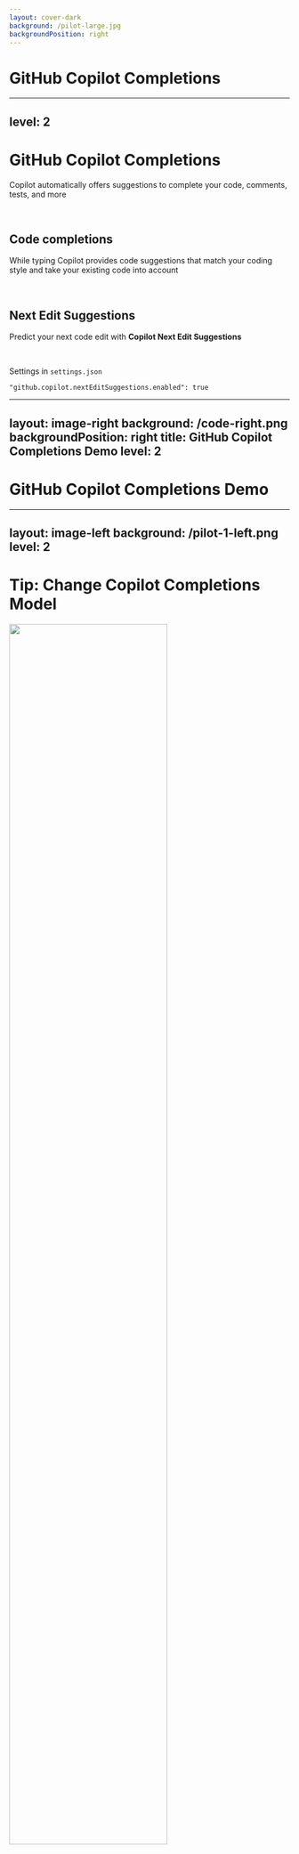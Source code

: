 ```yaml
---
layout: cover-dark
background: /pilot-large.jpg
backgroundPosition: right
---
```


# GitHub Copilot Completions

---
level: 2
---

# GitHub Copilot Completions

Copilot automatically offers suggestions to complete your code, comments, tests, and more

<br />


<v-click>

## Code completions

While typing Copilot provides code suggestions that match your coding style and take your existing code into account

</v-click>

<br />

<v-click>

## Next Edit Suggestions

Predict your next code edit with **Copilot Next Edit Suggestions**

<br />

Settings in `settings.json`

`"github.copilot.nextEditSuggestions.enabled": true`

</v-click>

<!--
Copilot provides two kinds of suggestions

[click]
Code completions

[click]
Next Edit Suggestions

💡 Paste links in chat:

- [Code completions with GitHub Copilot in VS Code](https://code.visualstudio.com/docs/copilot/ai-powered-suggestions)

ℹ️ _NES_ are kind of refactoring feature based on LLM  
⚠️ _NES_ may interfere with the completions
-->

---
layout: image-right
background: /code-right.png
backgroundPosition: right
title: GitHub Copilot Completions Demo
level: 2
---

<div class="flex flex-col h-full text-center justify-center">
  <h1>GitHub Copilot Completions Demo</h1>
</div>

<!-- The empty clicks are only for the presenter mode to switch between the demos -->
<v-click>
  <span/>
</v-click>

<v-click>
  <span/>
</v-click>

<v-click>
  <span/>
</v-click>

<v-click>
  <span/>
</v-click>

<v-click>
  <span/>
</v-click>

<v-click>
  <span/>
</v-click>

<v-click>
  <span/>
</v-click>

<v-click>
  <span/>
</v-click>

<!--
Use the [Copilot bootcamp repo ](https://github.com/xebia/Copilot-Bootcamp-ForEndUsers) for these demos

⚠️ Disable **Next Edit Suggestions** as they may interfere with the completions

💡 Use the `PlanesController.cs` class for the demo

[click]
**Context suggestions**

- Place the cursor at the bottom after the `SetupPlanesData()` function, press `Enter`
- GitHub Copilot will automatically suggest the `[HttpPut(“{id}")]` method
- Accept the suggestion by pressing `Tab` to accept this attribute
- Press `Enter`, Copilot will now automically suggest the code for this method, press `Tab` to accept

[click]
**Inline suggestions**

- Start typing _private void CreateOr_  
- The method signature should be suggested

[click]
**Generate suggestions from code comments**

- Use the comment  
  _// create a private function to create or update a plane_
- Press `Enter`  
- ⚠️ Wait for the response

💡Show the differences using the following comment

- Use the comment  
  _// create a private function to create or update a plane by using all properties_
- Press `Enter`  
- ⚠️ Wait for the response

ℹ️ Sometimes the prompt must be adjusted to get the expected result

[click]
**Suggestions**

- Go to the `Planes` list definition  
- After the last item add `,` and press `Enter`  
- ⚠️ Wait for the response

[click]
**Suggestions Tab**  
⚠️ **IMPORTANT:**  
Check if the key binding (`github.copilot.generate`) for the `Ctrl + Enter` shortcut is set.

- Go to the `Planes` list definition  
- After the last item add `,` and press `Ctrl + Enter`

[click]
**Inline Chat**

- Go to the `Planes` list definition  
- After the last item add `,` and press `Ctrl + I`  
- Add comment into the Inline Chat  
  _add additional planes using historical data of the wright brothers_

[click]
**Chat Window**

- Go to the `Planes` list definition  
- After the last item add `,` and press `Ctrl + Alt + I`  
- Add comment into the Inline Chat  
  _add additional planes using historical data of the wright brothers_

[click]
**Next Edit Suggestions**

💡 Check if the setting is enabled

- Go to the `public class PlanesController` definition  
- Add `Abc` after the class name  
- ⚠️ Wait for the response

ℹ️ _NES_ for the constructor and the `_logger` should be provided
-->

---
layout: image-left
background: /pilot-1-left.png
level: 2
---

# Tip: Change Copilot Completions Model

<img src="/copilot-change-completions-model-1.png" style="width:75%">

<br />

<img src="/copilot-change-completions-model-2.png" style="width:75%">

<br />

<img src="/copilot-change-completions-model-3.png" style="width:75%">

<!--
Default model for Copilot Completions is **GPT-4o**. Nevertheless the model can be changed.
-->

---
layout: image-left
background: /pilot-1-left.png
level: 2
---

# Benefits Of GitHub Copilot

<v-clicks>

- Takes care of **mundane tasks**, leaves developers **more focused** on **business value**
- Developers stay **in the flow** thanks to accurate **code suggestions**
- Developers are **happier** because they can create more **"real" value**
- Direct access to the **knowledge of a million developers** thanks to the trained **LLMs**
- **Integrated** in the IDE

</v-clicks>

---
level: 2
---

# How Does It Work?

<div class="relative w-full h-[500px]">
    <img class="absolute top-0 left-0" src="/cp-request-1.png" />
    <img v-click class="absolute top-0 left-0" src="/cp-request-2.png" />
    <img v-click class="absolute top-0 left-0" src="/cp-request-3.png" />
    <img v-click class="absolute top-0 left-0" src="/cp-request-4.png" />
    <img v-click class="absolute top-0 left-0" src="/cp-request-5.png" />
</div>

<!--
**SPEAKER NOTES**:

“What’s actually happening when Copilot fulfills a request?”

Copilot **assembles context** from **tabs open** in the code editor
Once context has been established in the code editor, the **prompt** passes via **HTTPS** to a **proxy** service.

[click]
On the **proxy**, we apply several pre-model **filters**

First, we test for **toxic language**. Things like hate speech, sexual content, violence, and evidence of self-harm.

💬 **CHAT ONLY**: Second, we **test** for **relevance**. An intent classifier ensures the service only responds to questions about code and software development.

💬 **CHAT ONLY**: Third, we **guard** against p**rompt hacking**. The service detects and blocks **attempts to trick the model** into returning service internals.

Assuming **all tests pass**, we pass the prompt to the **special language model**.

[click]
The model produces **N responses**, then **deletes the prompt**. Optional (For speaker knowledge): Your data will be shared if you are a copilot for individual user who has explicitly opted in to data sharing.

[click]
On the **proxy** again, we test for **code quality** and **matching public code**

**Code quality**:
Unique identifiers (eg.: emails, IPs, etc.)
Suggestions matching public code (optional based on enterprise policy)

[click]
In the **code editor**, developers choose which suggestions to **accept or reject**

**Note**: Administrators can enable a filter that blocks all suggestions over **150 characters that match public code** on GitHub.com (ignoring whitespace).
-->

---
level: 2
_note: speaker/%SLIDEV_SPEAKER%/notes/chapter/github_copilot_completions_what_is_an_llm_1.md
---

# What Is An LLM?

<br />

```mermaid
stateDiagram-v2
  Direction LR

  classDef alignLeft text-align:left

  Input : "I heard a dog bark loudly at a cat"
  Token : I <code>(1)</code><br>heard <code>(2)</code><br>a <code>(3)</code><br>dog <code>(4)</code><br>bark <code>(5)</code><br>loudly <code>(6)</code><br>at <code>(7)</code><br><code>(already Tokenized as 3)</code><br>cat <code>(8)</code>
  Result : Tokenized as <br> <code>[1 2 3 4 5 6 7 3 8]</code>

  Input --> Token
  Token --> Result

  class Token alignLeft
```

<!--
💡 Paste links in chat:

- [Open AI Tokenizer](https://platform.openai.com/tokenizer)
-->

---
layout: two-column
level: 2
_note: speaker/%SLIDEV_SPEAKER%/notes/chapter/github_copilot_completions_what_is_an_llm_2.md
---

# What Is An LLM?

::left::

<div class="flex flex-row gap-4 justify-center items-center">
<div>

```mermaid
stateDiagram-v2
  Direction TB

  Input : "I heard a dog bark loudly at a cat"
  Result : Tokenized as <br> <code>[1 2 3 4 5 6 7 3 8]</code>

  Input --> Result
```

</div>
<div>

```mermaid
stateDiagram-v2
  Direction TB

  Input : "I heard a cat"
  Result : Tokenized as <br> <code>[1 2 3 8]</code>

  Input --> Result
```

</div>
</div>

::right::

<img src="/diagram-llm.jpg">

Based on the **tokens** and **vectors**, **propose** the **next word** with **high probability**

<br>

```mermaid
stateDiagram-v2
  Direction LR

  Result : "I heard a cat <b>meow at the dog</b>"

  [*] --> Result
```
